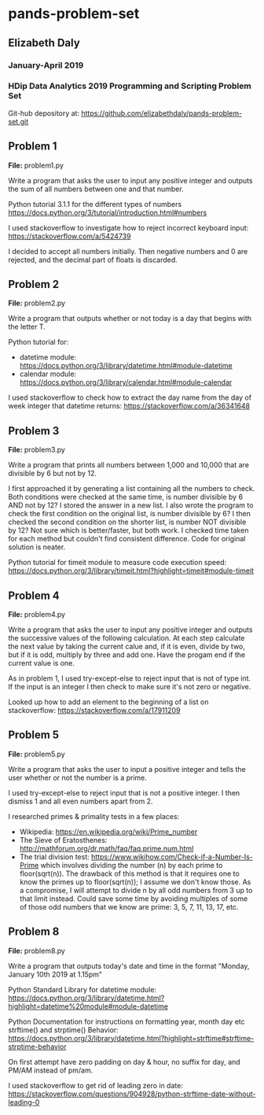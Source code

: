 # pands-problem-set
## Elizabeth Daly
### January-April 2019
### HDip Data Analytics 2019 Programming and Scripting Problem Set

Git-hub depository at:
https://github.com/elizabethdaly/pands-problem-set.git


## Problem 1
**File:** problem1.py

Write a program that asks the user to input any positive integer and outputs the sum of all numbers between one and that number.

Python tutorial 3.1.1 for the different types of numbers
https://docs.python.org/3/tutorial/introduction.html#numbers

I used stackoverflow to investigate how to reject incorrect keyboard input:
https://stackoverflow.com/a/5424739

I decided to accept all numbers initially. Then negative numbers and 0 are rejected, and the decimal part of floats is discarded.

## Problem 2
**File:** problem2.py

Write a program that outputs whether or not today is a day that begins with the letter T.

Python tutorial for:
* datetime module: https://docs.python.org/3/library/datetime.html#module-datetime
* calendar module: https://docs.python.org/3/library/calendar.html#module-calendar

I used stackoverflow to check how to extract the day name from the 
day of week integer that datetime returns:
https://stackoverflow.com/a/36341648

## Problem 3
**File:** problem3.py

Write a program that prints all numbers between 1,000 and 10,000 that are divisible by 6 but not by 12.

I first approached it by generating a list containing all the numbers to check. Both conditions were checked at the same time, is number divisible by 6 AND not by 12? I stored the answer in a new list.
I also wrote the program to check the first condition on the original list, is number divisible by 6? I then checked the second condition on the shorter list, is number NOT divisible by 12? Not sure which is better/faster, but both work. I checked time taken for each method but couldn't find consistent difference. Code for original solution is neater.

Python tutorial for timeit module to measure code execution speed: https://docs.python.org/3/library/timeit.html?highlight=timeit#module-timeit

## Problem 4
**File:** problem4.py

Write a program that asks the user to input any positive integer and outputs the successive values of the following calculation. At each step calculate the next value by taking  the current calue and, if it is even, divide by two, but if it is odd, multiply by three and add one. Have the progam end if the current value is one.

As in problem 1, I used try-except-else to reject input that is not of type int. If the input is an integer I then check to make sure it's not zero or negative.

Looked up how to add an element to the beginning of a list on stackoverflow: https://stackoverflow.com/a/17911209

## Problem 5
**File:** problem5.py

Write a program that asks the user to input a positive integer and tells the user whether or not the number is a prime.

I used try-except-else to reject input that is not a positive integer. I then dismiss 1 and all even numbers apart from 2.

I researched primes & primality tests in a few places:
* Wikipedia: https://en.wikipedia.org/wiki/Prime_number
* The Sieve of Eratosthenes: http://mathforum.org/dr.math/faq/faq.prime.num.html
* The trial division test: https://www.wikihow.com/Check-if-a-Number-Is-Prime
which involves dividing the number (n) by each prime to floor(sqrt(n)). The drawback of this method is that it requires one to know the primes up to floor(sqrt(n)); I assume we don't know those. As a compromise, I will attempt to divide n by all odd numbers from 3 up to that limit instead. Could save some time by avoiding multiples of some of those odd numbers that we know are prime: 3, 5, 7, 11, 13, 17, etc.


## Problem 8
**File:** problem8.py

Write a program that outputs today's date and time in the format "Monday, January 10th 2019 at 1.15pm"

Python Standard Library for datetime module: https://docs.python.org/3/library/datetime.html?highlight=datetime%20module#module-datetime

Python Documentation for instructions on formatting year, month day etc
strftime() and strptime() Behavior: https://docs.python.org/3/library/datetime.html?highlight=strftime#strftime-strptime-behavior

On first attempt have zero padding on day & hour, no suffix for day, and PM/AM instead of pm/am.

I used stackoverflow to get rid of leading zero in date: https://stackoverflow.com/questions/904928/python-strftime-date-without-leading-0